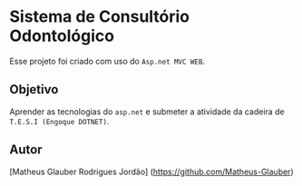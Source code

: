 # Sistema de Consultório Odontológico

Esse projeto foi criado com uso do `Asp.net MVC WEB`.

## Objetivo

Aprender as tecnologias do `asp.net` e submeter a atividade da cadeira de `T.E.S.I (Engoque DOTNET)`.

## Autor

[Matheus Glauber Rodrigues Jordão] (https://github.com/Matheus-Glauber)
